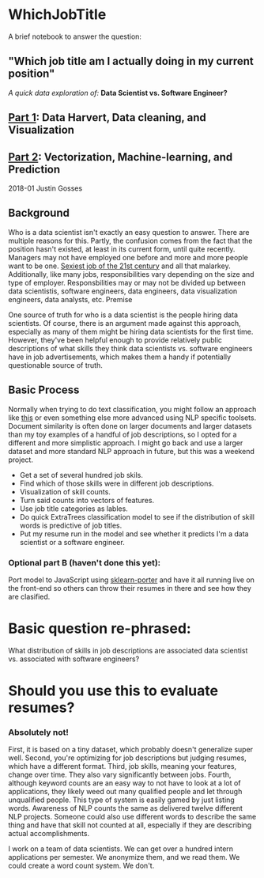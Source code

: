 # WhichJobTitle
A brief notebook to answer the question:
## "Which job title am I actually doing in my current position"
<i>A quick data exploration of:</i> <b>Data Scientist vs. Software Engineer?</b>

## <a href="http://nbviewer.jupyter.org/github/JustinGOSSES/WhichJobTitle/blob/master/Which_Job_Title_Are_You-PartI.ipynb">Part 1</a>: Data Harvert, Data cleaning, and Visualization
## <a href="http://nbviewer.jupyter.org/github/JustinGOSSES/WhichJobTitle/blob/master/Which_Job_Title_Are_You-PartII.ipynb">Part 2</a>: Vectorization, Machine-learning, and Prediction

2018-01 Justin Gosses

## Background
Who is a data scientist isn't exactly an easy question to answer. There are multiple reasons for this. Partly, the confusion comes from the fact that the position hasn't existed, at least in its current form, until quite recently. Managers may not have employed one before and more and more people want to be one. <a href="https://hbr.org/2012/10/data-scientist-the-sexiest-job-of-the-21st-century">Sexiest job of the 21st century</a> and all that malarkey. Additionally, like many jobs, responsibilities vary depending on the size and type of employer. Responsbilities may or may not be divided up between data scientistis, software engineers, data engineers, data visualization engineers, data analysts, etc.
Premise

One source of truth for who is a data scientist is the people hiring data scientists. Of course, there is an argument made against this approach, especially as many of them might be hiring data scientists for the first time. However, they've been helpful enough to provide relatively public descriptions of what skills they think data scientists vs. software engineers have in job advertisements, which makes them a handy if potentially questionable source of truth.

## Basic Process
Normally when trying to do text classification, you might follow an approach like <a href="http://scikit-learn.org/stable/tutorial/text_analytics/working_with_text_data.html#training-a-classifier">this</a> or even something else more advanced using NLP specific toolsets. Document similarity is often done on larger documents and larger datasets than my toy examples of a handful of job descriptions, so I opted for a different and more simplistic approach. I might go back and use a larger dataset and more standard NLP approach in future, but this was a weekend project.
- Get a set of several hundred job skils.
- Find which of those skills were in different job descriptions.
- Visualization of skill counts.
- Turn said counts into vectors of features.
- Use job title categories as lables.
- Do quick ExtraTrees classification model to see if the distribution of skill words is predictive of job titles.
- Put my resume run in the model and see whether it predicts I'm a data scientist or a software engineer.

### Optional part B (haven't done this yet):
Port model to JavaScript using <a href="https://github.com/nok/sklearn-porter">sklearn-porter</a> and have it all running live on the front-end so others can throw their resumes in there and see how they are clasified.

# Basic question re-phrased:
What distribution of skills in job descriptions are associated data scientist vs. associated with software engineers?

# Should you use this to evaluate resumes?
### Absolutely not! 
First, it is based on a tiny dataset, which probably doesn't generalize super well. Second, you're optimizing for job descriptions but judging resumes, which have a different format. Third, job skills, meaning your features, change over time. They also vary significantly between jobs. Fourth, although keyword counts are an easy way to not have to look at a lot of applications, they likely weed out many qualified people and let through unqualified people. This type of system is easily gamed by just listing words. Awareness of NLP counts the same as delivered twelve different NLP projects. Someone could also use different words to describe the same thing and have that skill not counted at all, especially if they are describing actual accomplishments.

I work on a team of data scientists. We can get over a hundred intern applications per semester. We anonymize them, and we read them. We could create a word count system. We don't.
